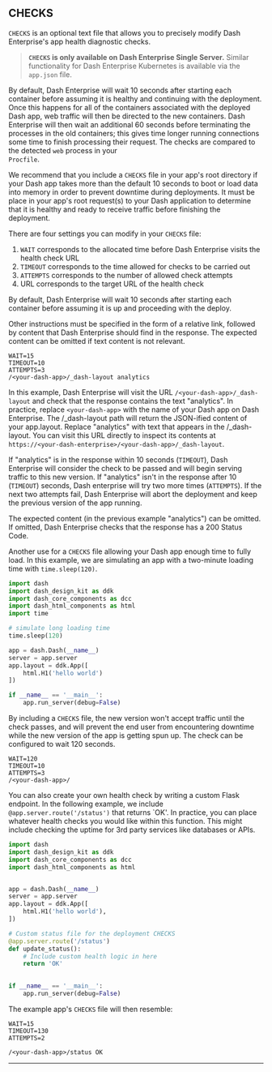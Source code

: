 ## CHECKS

`CHECKS` is an optional text file that allows you to precisely modify Dash 
Enterprise's app health diagnostic checks.

> **`CHECKS` is only available on Dash Enterprise Single Server.** Similar functionality 
> for Dash Enterprise Kubernetes is available via the `app.json` file. 

By default, Dash Enterprise will wait 10 seconds after starting each container 
before assuming it is healthy and continuing with the deployment. Once this happens for 
all of the containers associated with the deployed Dash app, web traffic will then 
be directed to the new containers. Dash Enterprise will then wait an additional 60 
seconds before terminating the processes in the old containers; this gives time
longer running connections some time to finish processing their request.
The checks are compared to the detected `web` process in your  
`Procfile`.

We recommend that you include a `CHECKS` file in your app's root directory if your 
Dash app takes more than the default 10 seconds to boot or load data into memory 
in order to prevent downtime during deployments. It must be place in your app's root
request(s) to your Dash application to determine that it is healthy and ready to 
receive traffic before finishing the deployment.

There are four settings you can modify in your `CHECKS` file:

1. `WAIT` corresponds to the allocated time before Dash Enterprise visits the health check URL
2. `TIMEOUT` corresponds to the time allowed for checks to be carried out
3. `ATTEMPTS` corresponds to the number of allowed check attempts
4. URL corresponds to the target URL of the health check

By default, Dash Enterprise will wait 10 seconds after starting each container 
before assuming it is up and proceeding with the deploy. 

Other instructions must be specified in the form of a relative 
link, followed by content that Dash Enterprise should find in the response. 
The expected content can be omitted if text content is not relevant. 

```
WAIT=15
TIMEOUT=10
ATTEMPTS=3
/<your-dash-app>/_dash-layout analytics
```

In this example, Dash Enterprise will visit the URL `/<your-dash-app>/_dash-layout` and check that the response contains the text "analytics". In practice, replace `<your-dash-app>` with the name of your Dash app on Dash Enterprise. The /_dash-layout path will return the JSON-ified content of your app.layout. Replace "analytics" with text that appears in the /_dash-layout. You can visit this URL directly to inspect its contents at `https://<your-dash-enterprise>/<your-dash-app>/_dash-layout`.

If "analytics" is in the response within 10 seconds (`TIMEOUT`), Dash Enterprise will consider the check to be passed and will begin serving traffic to this new version. If "analytics" isn't in the response after 10 (`TIMEOUT`) seconds, Dash enterprise will try two more times (`ATTEMPTS`). If the next two attempts fail, Dash Enterprise will abort the deployment and keep the previous version of the app running.

The expected content (in the previous example "analytics") can be omitted. If omitted, Dash Enterprise checks that the response has a 200 Status Code.

Another use for a `CHECKS` file allowing your Dash app enough time to fully load. 
In this example, we are simulating an app with a two-minute loading time with
`time.sleep(120)`. 


```python
import dash
import dash_design_kit as ddk
import dash_core_components as dcc
import dash_html_components as html
import time

# simulate long loading time
time.sleep(120)

app = dash.Dash(__name__)
server = app.server
app.layout = ddk.App([
    html.H1('hello world')
])

if __name__ == '__main__':
    app.run_server(debug=False)
```

By including a `CHECKS` file, the new version won't accept traffic until the check passes, and will prevent the end user from encountering downtime while the new version of the app is getting spun up. The check can be configured to wait 120 seconds.

```
WAIT=120
TIMEOUT=10
ATTEMPTS=3
/<your-dash-app>/
```

You can also create your own health check by writing a custom Flask endpoint. In the following example, we include  `@app.server.route('/status')` 
that returns `OK'. In practice, you can place whatever health checks you would like within this 
function. This might include checking the uptime for 3rd party services like databases or APIs.

```python
import dash
import dash_design_kit as ddk
import dash_core_components as dcc
import dash_html_components as html


app = dash.Dash(__name__)
server = app.server
app.layout = ddk.App([
    html.H1('hello world'),
])

# Custom status file for the deployment CHECKS
@app.server.route('/status')
def update_status():
    # Include custom health logic in here
    return 'OK'

    
if __name__ == '__main__':
    app.run_server(debug=False)

```

The example app's `CHECKS` file will then resemble:

```
WAIT=15
TIMEOUT=130
ATTEMPTS=2

/<your-dash-app>/status OK

```

---
